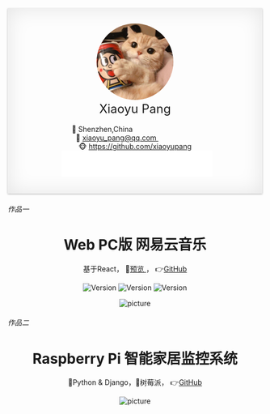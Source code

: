 

<div align="center" style="box-shadow:0px 1px 3px rgba(0,0,0,0.3),0 0 40px rgba(0,0,0,0.1) inset;padding:30px 0px;">
    <img style="border-radius:50%; width:30%;" src="static/icon.jpeg" />
    <div style="font-size: 24px;"> Xiaoyu Pang </div><br/>
    <div>
    📍 Shenzhen,China &nbsp&nbsp&nbsp&nbsp&nbsp&nbsp&nbsp&nbsp&nbsp&nbsp&nbsp&nbsp&nbsp&nbsp&nbsp&nbsp&nbsp&nbsp&nbsp&nbsp&nbsp&nbsp&nbsp&nbsp&nbsp&nbsp&nbsp&nbsp&nbsp&nbsp&nbsp&nbsp <br/>
    💌 <a href=mailto:xiaoyu_pang@qq.com>xiaoyu_pang@qq.com </a>&nbsp&nbsp&nbsp&nbsp&nbsp&nbsp&nbsp&nbsp&nbsp&nbsp&nbsp&nbsp&nbsp&nbsp &nbsp&nbsp&nbsp    <br/>
    🐵 <a href="https://github.com/xiaoyupang" target="_blank"> https://github.com/xiaoyupang</a>
   </div>

   <div style="max-width:290px">
    <iframe frameborder="no" border="0" marginwidth="0" marginheight="0" width=298 height=52 src="//music.163.com/outchain/player?type=2&id=507228574&auto=0&height=32"></iframe>
    </div>
</div>


<h6>作品一 </h6>
<div align="center">
    <h1 align="center">Web PC版 网易云音乐 </h1>
    <p> 基于React，   
        👀<a href="http://18.218.243.114:7000/" target="_blank">预览 </a>，
        👉<a href="https://github.com/xiaoyupang/netease-cloud-music"target="_blank" >GitHub</a>
    </p>
    <p>
        <span><img src="https://img.shields.io/badge/-Antd Design-blue.svg" alt="Version"></span>
        <span><img src="https://img.shields.io/badge/-Redux-brightgreen .svg" alt="Version"></span>
        <span><img src="https://img.shields.io/badge/ React router-red.svg" alt="Version"></span>
    </p>
    <img  src="https://i.loli.net/2019/11/11/9GRAx6fjh1Sgolk.png" alt="picture" >
    </div>
</div>

<h6> 作品二</h6>
<div align="center">
    <h1 align="center">Raspberry Pi 智能家居监控系统 </h1>
    <p>  🐍Python & Django，🍇树莓派，
        👉<a href="https://github.com/xiaoyupang/raspi"target="_blank" >GitHub</a>
    </p>
    <img  src="https://i.loli.net/2020/07/02/ocdHyfWjTAB6xVI.png" alt="picture" >
    </div>
</div>